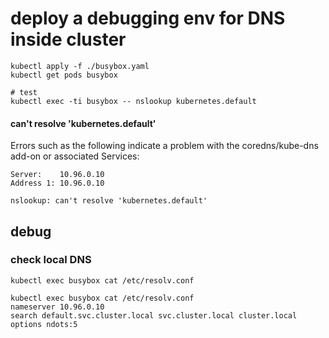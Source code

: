 deploy a debugging env for DNS inside cluster
=============================================

```
kubectl apply -f ./busybox.yaml
kubectl get pods busybox

# test
kubectl exec -ti busybox -- nslookup kubernetes.default
```

#### can't resolve 'kubernetes.default'

Errors such as the following indicate a problem with the coredns/kube-dns add-on or associated Services:

```
Server:    10.96.0.10
Address 1: 10.96.0.10

nslookup: can't resolve 'kubernetes.default'
```

debug
-----

### check local DNS

```
kubectl exec busybox cat /etc/resolv.conf
```

```
kubectl exec busybox cat /etc/resolv.conf
nameserver 10.96.0.10
search default.svc.cluster.local svc.cluster.local cluster.local
options ndots:5
```
